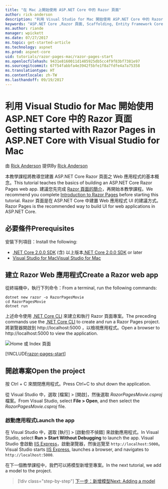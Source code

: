 ```yaml
---
title: "在 Mac 上開始使用 ASP.NET Core 中的 Razor 頁面"
author: rick-anderson
description: "利用 Visual Studio for Mac 開始使用 ASP.NET Core 中的 Razor 頁面"
keywords: "ASP.NET Core ,Razor 頁面, Scaffolding, Entity Framework Core, EF, EF Core, 資料庫, mac, macOS, Visual Studio for Mac"
ms.author: riande
manager: wpickett
ms.date: 07/27/2017
ms.topic: get-started-article
ms.technology: aspnet
ms.prod: aspnet-core
uid: tutorials/razor-pages-mac/razor-pages-start
ms.openlocfilehash: 9431e8160011d1485925db5cc4f9f83bf7381e97
ms.sourcegitcommit: 67f54fabbfa4e3942f5bfe1f8a7fdfe4a7a75358
ms.translationtype: HT
ms.contentlocale: zh-TW
ms.lasthandoff: 09/19/2017
---
```

# <a name="getting-started-with-razor-pages-in-aspnet-core-with-visual-studio-for-mac"></a><span data-ttu-id="be478-104">利用 Visual Studio for Mac 開始使用 ASP.NET Core 中的 Razor 頁面</span><span class="sxs-lookup"><span data-stu-id="be478-104">Getting started with Razor Pages in ASP.NET Core with Visual Studio for Mac</span></span>

<span data-ttu-id="be478-105">由 [Rick Anderson](https://twitter.com/RickAndMSFT) 提供</span><span class="sxs-lookup"><span data-stu-id="be478-105">By [Rick Anderson](https://twitter.com/RickAndMSFT)</span></span>

<span data-ttu-id="be478-106">本教學課程將教導您建置 ASP.NET Core Razor 頁面之 Web 應用程式的基本概念。</span><span class="sxs-lookup"><span data-stu-id="be478-106">This tutorial teaches the basics of building an ASP.NET Core Razor Pages web app.</span></span> <span data-ttu-id="be478-107">建議您先完成 [Razor 頁面的簡介](xref:mvc/razor-pages/index)，再開始本教學課程。</span><span class="sxs-lookup"><span data-stu-id="be478-107">We recommend you complete [Introduction to Razor Pages](xref:mvc/razor-pages/index) before starting this tutorial.</span></span> <span data-ttu-id="be478-108">Razor 頁面是在 ASP.NET Core 中建置 Web 應用程式 UI 的建議方式。</span><span class="sxs-lookup"><span data-stu-id="be478-108">Razor Pages is the recommended way to build UI for web applications in ASP.NET Core.</span></span>

## <a name="prerequisites"></a><span data-ttu-id="be478-109">必要條件</span><span class="sxs-lookup"><span data-stu-id="be478-109">Prerequisites</span></span>

<span data-ttu-id="be478-110">安裝下列項目：</span><span class="sxs-lookup"><span data-stu-id="be478-110">Install the following:</span></span>

* <span data-ttu-id="be478-111">[.NET Core 2.0.0 SDK](https://www.microsoft.com/net/core) (含) 以上版本</span><span class="sxs-lookup"><span data-stu-id="be478-111">[.NET Core 2.0.0 SDK](https://www.microsoft.com/net/core) or later</span></span>
* [<span data-ttu-id="be478-112">Visual Studio for Mac</span><span class="sxs-lookup"><span data-stu-id="be478-112">Visual Studio for Mac</span></span>](https://www.visualstudio.com/vs/visual-studio-mac/)

## <a name="create-a-razor-web-app"></a><span data-ttu-id="be478-113">建立 Razor Web 應用程式</span><span class="sxs-lookup"><span data-stu-id="be478-113">Create a Razor web app</span></span>

<span data-ttu-id="be478-114">從終端機中，執行下列命令：</span><span class="sxs-lookup"><span data-stu-id="be478-114">From a terminal, run the following commands:</span></span>

```console
dotnet new razor -o RazorPagesMovie
cd RazorPagesMovie
dotnet run
```

<span data-ttu-id="be478-115">上述命令使用 [.NET Core CLI](https://docs.microsoft.com/dotnet/core/tools/dotnet) 來建立和執行 Razor 頁面專案。</span><span class="sxs-lookup"><span data-stu-id="be478-115">The preceding commands use the [.NET Core CLI](https://docs.microsoft.com/dotnet/core/tools/dotnet) to create and run a Razor Pages project.</span></span> <span data-ttu-id="be478-116">將瀏覽器開啟到 http://localhost:5000 ，以檢視應用程式。</span><span class="sxs-lookup"><span data-stu-id="be478-116">Open a browser to http://localhost:5000 to view the application.</span></span>

![Home 或 Index 頁面](../razor-pages/razor-pages-start/_static/home.png)

[!INCLUDE[razor-pages-start](../../includes/RP/razor-pages-start.md)]

## <a name="open-the-project"></a><span data-ttu-id="be478-118">開啟專案</span><span class="sxs-lookup"><span data-stu-id="be478-118">Open the project</span></span>

<span data-ttu-id="be478-119">按 Ctrl + C 來關閉應用程式。</span><span class="sxs-lookup"><span data-stu-id="be478-119">Press Ctrl+C to shut down the application.</span></span>

<span data-ttu-id="be478-120">從 Visual Studio 中，選取 [檔案] > [開啟]，然後選取 *RazorPagesMovie.csproj* 檔案。</span><span class="sxs-lookup"><span data-stu-id="be478-120">From Visual Studio, select **File > Open**, and then select the *RazorPagesMovie.csproj* file.</span></span>

### <a name="launch-the-app"></a><span data-ttu-id="be478-121">啟動應用程式</span><span class="sxs-lookup"><span data-stu-id="be478-121">Launch the app</span></span>

<span data-ttu-id="be478-122">在 Visual Studio 中，選取 [執行] > [啟動但不偵錯] 來啟動應用程式。</span><span class="sxs-lookup"><span data-stu-id="be478-122">In Visual Studio, select **Run > Start Without Debugging** to launch the app.</span></span> <span data-ttu-id="be478-123">Visual Studio 會啟動 [IIS Express](https://docs.microsoft.com/iis/extensions/introduction-to-iis-express/iis-express-overview)，啟動瀏覽器，然後巡覽至 `http://localhost:5000`。</span><span class="sxs-lookup"><span data-stu-id="be478-123">Visual Studio starts [IIS Express](https://docs.microsoft.com/iis/extensions/introduction-to-iis-express/iis-express-overview), launches a browser, and navigates to `http://localhost:5000`.</span></span>

<span data-ttu-id="be478-124">在下一個教學課程中，我們可以將模型新增至專案。</span><span class="sxs-lookup"><span data-stu-id="be478-124">In the next tutorial, we add a model to the project.</span></span>

>[!div class="step-by-step"]
[<span data-ttu-id="be478-125">下一步：新增模型</span><span class="sxs-lookup"><span data-stu-id="be478-125">Next: Adding a model</span></span>](xref:tutorials/razor-pages-mac/model)
